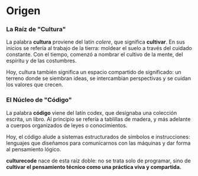 # Origen

### La Raíz de "Cultura"

La palabra **cultura** proviene del latín *colere*, que significa **cultivar**.
En sus inicios se refería al trabajo de la tierra: moldear el suelo a través
del cuidado constante. Con el tiempo, comenzó a nombrar el cultivo de la mente,
del espíritu y de las costumbres.

Hoy, cultura también significa un espacio compartido de significado: un terreno
donde se siembran ideas, se intercambian perspectivas y se cuidan los valores
que crecen.

### El Núcleo de "Código"

La palabra **código** viene del latín codex, que designaba una colección
escrita, un libro. Al principio se refería a tablillas de madera, y más
adelante a cuerpos organizados de leyes o conocimientos.

Hoy, el código alude a sistemas estructurados de símbolos e instrucciones:
lenguajes que diseñamos para comunicarnos con las máquinas y dar forma al
pensamiento lógico.

**culturecode** nace de esta raíz doble: no se trata solo de programar, sino de
**cultivar el pensamiento técnico como una práctica viva y compartida.**

